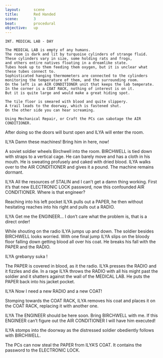 ```yaml
---
layout:      scene
title:       Red Handed
scene:       3
beat:        procedural
objective:   up
---
```




~~~
INT. MEDICAL LAB - DAY

The MEDICAL LAB is empty of any humans.
The room is dark and lit by turquoise cylinders of strange fluid.
These cylinders vary in size, some holding rats and frogs,
and others entire natives floating in a dreamlike state.
Tubes hook up to them feeding them oxygen, but it is unclear what these tubes connect to.
Sophisticated hanging thermometers are connected to the cylinders monitoring the temperature of them, and the surrounding room.
On the left is an AIR CONDITIONER unit that keeps the lab temperate.
In the corner is a COAT RACK, nothing of interest is on it.
But it is quite large and would make a great hiding spot.

The tile floor is smeared with blood and quite slippery.
A trail leads to the doorway, which is fastened shut.
On the other side you can hear screaming.

Using Mechanical Repair, or Craft the PCs can sabotage the AIR CONDITIONER.

~~~
After doing so the doors will burst open and ILYA will enter the room.

ILYA
Damn these machines!
Bring him in here, now!

A soviet soldier wheels Birchwell into the room.
BIRCHWELL is tied down with straps to a vertical cage.
He can barely move and has a cloth in his mouth.
He is sweating profusely and caked with dried blood.
ILYA walks over to the AIR CONDITIONER and gives it a pound.
The machine remains dormant.

ILYA
All the resources of STALIN and I can’t get a damn thing working.
First it’s that new ELECTRONIC LOCK password,
now this confounded AIR CONDITIONER. Where is that engineer?

Reaching into his left pocket ILYA pulls out a PAPER,
he then without hesitating reaches into his right and pulls out a RADIO.

ILYA
Get me the ENGINEER...
I don’t care what the problem is, that is a direct order!


While shouting on the radio ILYA jumps up and down.
The soldier besides BIRCHWELL looks worried.
With one final jump ILYA slips on the bloody floor falling down getting blood all over his coat.
He breaks his fall with the PAPER and the RADIO.

ILYA
grebanyy suka !

The PAPER is covered in blood, as it the radio.
ILYA presses the RADIO and it fizzles and die.
In a rage ILYA throws the RADIO with all his might past the soldier and it shatters against the wall of the MEDICAL LAB.
He puts the PAPER back into his jacket pocket.

ILYA
Now I need a new RADIO and a new COAT!

Stomping towards the COAT RACK,
ILYA removes his coat and places it on the COAT RACK,
replacing it with another one.

ILYA
The ENGINEER should be here soon.
Bring BIRCHWELL with me.
If this ENGINEER can’t figure out the AIR CONDITIONER I will have him executed!

ILYA stomps into the doorway as the distressed soldier obediently follows with BIRCHWELL.

The PCs can now steal the PAPER from ILYA’S COAT.
It contains the password to the ELECTRONIC LOCK.
~~~





